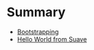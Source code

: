 # Summary

* [Bootstrapping](bootstrapping.md)
* [Hello World from Suave](hello_world_from_suave.md)